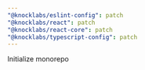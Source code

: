 ```yaml
---
"@knocklabs/eslint-config": patch
"@knocklabs/react": patch
"@knocklabs/react-core": patch
"@knocklabs/typescript-config": patch
---
```


Initialize monorepo
